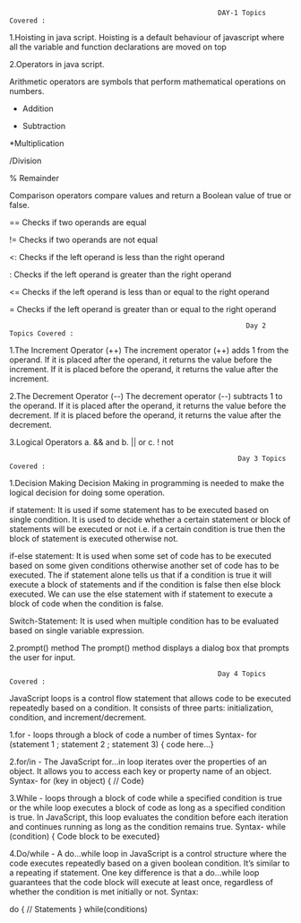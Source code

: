                                                         DAY-1 Topics Covered :

1.Hoisting in java script. Hoisting is a default behaviour of javascript where all the variable and function declarations are moved on top

2.Operators in java script.

Arithmetic operators are symbols that perform mathematical operations on numbers.

+ Addition

- Subtraction

*Multiplication

/Division

% Remainder

Comparison operators compare values and return a Boolean value of true or false.

== Checks if two operands are equal

!= Checks if two operands are not equal

<: Checks if the left operand is less than the right operand

: Checks if the left operand is greater than the right operand

<= Checks if the left operand is less than or equal to the right operand

= Checks if the left operand is greater than or equal to the right operand


                                                               Day 2 Topics Covered :

1.The Increment Operator (++)
 The increment operator (++) adds 1 from the operand.
 If it is placed after the operand, it returns the value before the increment.
 If it is placed before the operand, it returns the value after the increment.

2.The Decrement Operator (--)
 The decrement operator (--) subtracts 1 to the operand.
 If it is placed after the operand, it returns the value before the decrement.
 If it is placed before the operand, it returns the value after the decrement.
 
3.Logical Operators
 a. && and
 b. || or
 c. ! not

                                                             Day 3 Topics Covered :

1.Decision Making
Decision Making in programming is needed to make the logical decision for doing some operation.

if statement: It is used if some statement has to be executed based on single condition. It is used to decide whether a certain statement or block of statements will be executed or not i.e. if a certain condition is true then the block of statement is executed otherwise not.

if-else statement: It is used when some set of code has to be executed based on some given conditions otherwise another set of code has to be executed. The if statement alone tells us that if a condition is true it will execute a block of statements and if the condition is false then else block executed. We can use the else statement with if statement to execute a block of code when the condition is false.

Switch-Statement: It is used when multiple condition has to be evaluated based on single variable expression.

2.prompt() method
The prompt() method displays a dialog box that prompts the user for input.


                                                        Day 4 Topics Covered :

JavaScript loops is a control flow statement that allows code to be executed repeatedly based on a condition. It consists of three parts: initialization, condition, and increment/decrement.

1.for - loops through a block of code a number of times
Syntax-
for (statement 1 ; statement 2 ; statement 3)
{ code here...}

2.for/in - The JavaScript for…in loop iterates over the properties of an object. It allows you to access each key or property name of an object.
Syntax-
for (key in object) {    // Code}

3.While - loops through a block of code while a specified condition is true or the while loop executes a block of code as long as a specified condition is true. In JavaScript, this loop evaluates the condition before each iteration and continues running as long as the condition remains true.
Syntax-
while (condition) {    Code block to be executed}

4.Do/while - A do…while loop in JavaScript is a control structure where the code executes repeatedly based on a given boolean condition. It’s similar to a repeating if statement. One key difference is that a do…while loop guarantees that the code block will execute at least once, regardless of whether the condition is met initially or not.
Syntax:

do {
    // Statements
}
while(conditions)




















 


